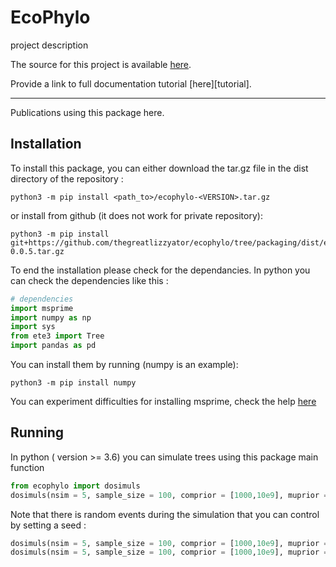 # EcoPhylo

project description

The source for this project is available [here][src].

Provide a link to full documentation tutorial [here][tutorial]. 

----

Publications using this package here. 

[src]: https://github.com/thegreatlizzyator/ecophylo

## Installation ##

To install this package, you can either download the tar.gz file in the dist directory of the repository :
```shell
python3 -m pip install <path_to>/ecophylo-<VERSION>.tar.gz
``` 

<!---
TODO : put the package on Pypi
or instal from the Python Package index (Pypi) :

```shell
python3 -m pip install ecophylo
``` 
-->

or install from github (it does not work for private repository):
```shell
python3 -m pip install git+https://github.com/thegreatlizzyator/ecophylo/tree/packaging/dist/ecophylo-0.0.5.tar.gz
```
<!---
TODO : check if better way to check on dependencies
-->
To end the installation please check for the dependancies. In python you can check the dependencies like this :
```python
# dependencies
import msprime
import numpy as np
import sys
from ete3 import Tree
import pandas as pd
```

You can install them by running (numpy is an example):
```shell
python3 -m pip install numpy
```
You can experiment difficulties for installing msprime, check the help [here][msprime]

[msprime]: https://msprime.readthedocs.io/en/stable/installation.html


## Running ##

In python ( version >= 3.6) you can simulate trees using this package main function 
```python
from ecophylo import dosimuls
dosimuls(nsim = 5, sample_size = 100, comprior = [1000,10e9], muprior = [1e-6] , verbose = True)
```

Note that there is random events during the simulation that you can control by setting a seed :
```python
dosimuls(nsim = 5, sample_size = 100, comprior = [1000,10e9], muprior = [1e-6] , verbose = True, seed = 42)
dosimuls(nsim = 5, sample_size = 100, comprior = [1000,10e9], muprior = [1e-6] , verbose = True, seed = 42)
```
